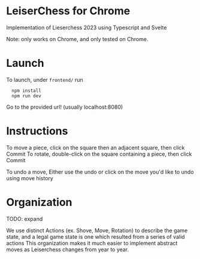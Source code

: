 # LeiserChess for Chrome 
Implementation of Lieserchess 2023 using Typescript and Svelte

Note: only works on Chrome, and only tested on Chrome.

# Launch
To launch, under `frontend/` run
```
  npm install
  npm run dev
```
Go to the provided url! (usually localhost:8080)


# Instructions 
To move a piece, click on the square then an adjacent square, then click Commit
To rotate, double-click on the square containing a piece, then click Commit

To undo a move, Either use the undo or click on the move you'd like to undo using move history

# Organization 
TODO: expand

We use distinct Actions (ex. Shove, Move, Rotation) to describe the game state, and a legal game state is one which resulted from a series of valid actions
This organization makes it much easier to implement abstract moves as Leiserchess changes from year to year.

